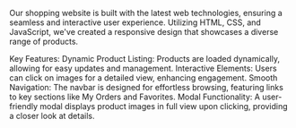 Our shopping website is built with the latest web technologies, ensuring a seamless and interactive user experience. Utilizing HTML, CSS, and JavaScript, we've created a responsive design that showcases a diverse range of products.

Key Features:
Dynamic Product Listing: Products are loaded dynamically, allowing for easy updates and management.
Interactive Elements: Users can click on images for a detailed view, enhancing engagement.
Smooth Navigation: The navbar is designed for effortless browsing, featuring links to key sections like My Orders and Favorites.
Modal Functionality: A user-friendly modal displays product images in full view upon clicking, providing a closer look at details.
